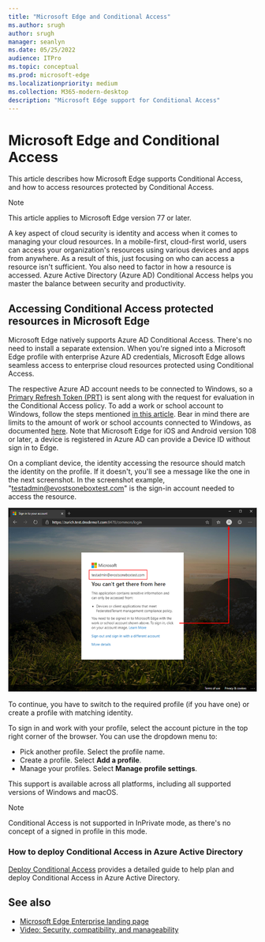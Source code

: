 ```yaml
---
title: "Microsoft Edge and Conditional Access"
ms.author: srugh
author: srugh
manager: seanlyn
ms.date: 05/25/2022
audience: ITPro
ms.topic: conceptual
ms.prod: microsoft-edge
ms.localizationpriority: medium
ms.collection: M365-modern-desktop
description: "Microsoft Edge support for Conditional Access"
---
```


# Microsoft Edge and Conditional Access
  
This article describes how Microsoft Edge supports Conditional Access, and how to access resources protected by Conditional Access.

> [!NOTE]
> This article applies to Microsoft Edge version 77 or later.

A key aspect of cloud security is identity and access when it comes to managing your cloud resources. In a mobile-first, cloud-first world, users can access your organization's resources using various devices and apps from anywhere. As a result of this, just focusing on who can access a resource isn't sufficient. You also need to factor in how a resource is accessed. Azure Active Directory (Azure AD) Conditional Access helps you master the balance between security and productivity.

## Accessing Conditional Access protected resources in Microsoft Edge

Microsoft Edge natively supports Azure AD Conditional Access. There's no need to install a separate extension. When you're signed into a Microsoft Edge profile with enterprise Azure AD credentials, Microsoft Edge allows seamless access to enterprise cloud resources protected using Conditional Access.

The respective Azure AD account needs to be connected to Windows, so a [Primary Refresh Token (PRT)](https://learn.microsoft.com/azure/active-directory/devices/concept-primary-refresh-token) is sent along with the request for evaluation in the Conditional Access policy. To add a work or school account to Windows, follow the steps mentioned [in this article](https://support.microsoft.com/windows/add-or-remove-accounts-on-your-pc-104dc19f-6430-4b49-6a2b-e4dbd1dcdf32#WindowsVersion=Windows_10). Bear in mind there are limits to the amount of work or school accounts connected to Windows, as documented [here](https://learn.microsoft.com/azure/active-directory/devices/faq#i-can-t-add-more-than-3-azure-ad-user-accounts-under-the-same-user-session-on-a-windows-10-11-device--why). Note that Microsoft Edge for iOS and Android version 108 or later, a device is registered in Azure AD can provide a Device ID without sign in to Edge.

On a compliant device, the identity accessing the resource should match the identity on the profile.  If it doesn't, you'll see a message like the one in the next screenshot. In the screenshot example, "testadmin@evostsoneboxtest.com" is the sign-in account needed to access the resource.

![Conditional access message in browser](./media/edge-security/microsoft-edge-security-conditional-access.png)

To continue, you have to switch to the required profile (if you have one) or create a profile with matching identity.

To sign in and work with your profile, select the account picture in the top right corner of the browser. You can use the dropdown menu to:

- Pick another profile. Select the profile name.
- Create a profile. Select **Add a profile**.
- Manage your profiles. Select **Manage profile settings**.

This support is available across all platforms, including all supported versions of Windows and macOS.

> [!NOTE]
> Conditional Access is not supported in InPrivate mode, as there's no concept of a signed in profile in this mode.

### How to deploy Conditional Access in Azure Active Directory

[Deploy Conditional Access](/azure/active-directory/conditional-access/plan-conditional-access) provides a detailed guide to help plan and deploy Conditional Access in Azure Active Directory.

## See also

- [Microsoft Edge Enterprise landing page](https://aka.ms/EdgeEnterprise)
- [Video: Security, compatibility, and manageability](/deployedge/microsoft-edge-video-security-compatibility-manageability)
